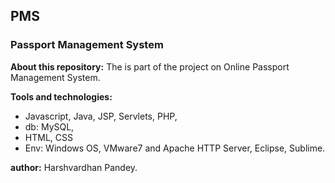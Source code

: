 ## PMS 
### Passport Management System

**About this repository:**
The is part of the project on Online Passport Management System.

**Tools and technologies:**
- Javascript, Java, JSP, Servlets, PHP, 
- db: MySQL, 
- HTML, CSS
- Env: Windows OS, VMware7 and Apache HTTP Server, Eclipse, Sublime. 

**author:**
Harshvardhan Pandey.


